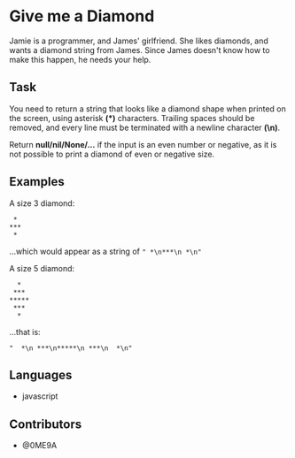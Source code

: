 # Give me a Diamond

Jamie is a programmer, and James' girlfriend. She likes diamonds, and wants a diamond string from James. Since James doesn't know how to make this happen, he needs your help.

## Task

You need to return a string that looks like a diamond shape when printed on the screen, using asterisk **(\*)** characters. Trailing spaces should be removed, and every line must be terminated with a newline character **(\n)**.

Return **null/nil/None/...** if the input is an even number or negative, as it is not possible to print a diamond of even or negative size.

## Examples

A size 3 diamond:

     *
    ***
     *

...which would appear as a string of `" *\n***\n *\n"`

A size 5 diamond:

      *
     ***
    *****
     ***
      *

...that is:

    "  *\n ***\n*****\n ***\n  *\n"

## Languages

- javascript

## Contributors

- @0ME9A
